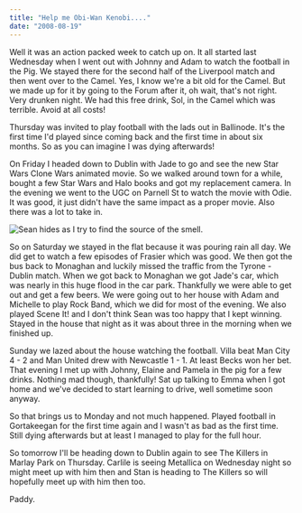 ```yaml
---
title: "Help me Obi-Wan Kenobi...."
date: "2008-08-19"
---
```

Well it was an action packed week to catch up on. It all started last Wednesday when I went out with Johnny and Adam to watch the football in the Pig. We stayed there for the second half of the Liverpool match and then went over to the Camel. Yes, I know we're a bit old for the Camel. But we made up for it by going to the Forum after it, oh wait, that's not right. Very drunken night. We had this free drink, Sol, in the Camel which was terrible. Avoid at all costs!

Thursday was invited to play football with the lads out in Ballinode. It's the first time I'd played since coming back and the first time in about six months. So as you can imagine I was dying afterwards!

On Friday I headed down to Dublin with Jade to go and see the new Star Wars Clone Wars animated movie. So we walked around town for a while, bought a few Star Wars and Halo books and got my replacement camera. In the evening we went to the UGC on Parnell St to watch the movie with Odie. It was good, it just didn't have the same impact as a proper movie. Also there was a lot to take in.

![Sean hides as I try to find the source of the smell.](/images/P8170002.JPG "Sean hides as I try to find the source of the smell.")

So on Saturday we stayed in the flat because it was pouring rain all day. We did get to watch a few episodes of Frasier which was good. We then got the bus back to Monaghan and luckily missed the traffic from the Tyrone - Dublin match. When we got back to Monaghan we got Jade's car, which was nearly in this huge flood in the car park. Thankfully we were able to get out and get a few beers. We were going out to her house with Adam and Michelle to play Rock Band, which we did for most of the evening. We also played Scene It! and I don't think Sean was too happy that I kept winning. Stayed in the house that night as it was about three in the morning when we finished up.

Sunday we lazed about the house watching the football. Villa beat Man City 4 - 2 and Man United drew with Newcastle 1 - 1. At least Becks won her bet. That evening I met up with Johnny, Elaine and Pamela in the pig for a few drinks. Nothing mad though, thankfully! Sat up talking to Emma when I got home and we've decided to start learning to drive, well sometime soon anyway.

So that brings us to Monday and not much happened. Played football in Gortakeegan for the first time again and I wasn't as bad as the first time. Still dying afterwards but at least I managed to play for the full hour.

So tomorrow I'll be heading down to Dublin again to see The Killers in Marlay Park on Thursday. Carlile is seeing Metallica on Wednesday night so might meet up with him then and Stan is heading to The Killers so will hopefully meet up with him then too.

Paddy.